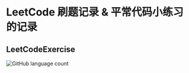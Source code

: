 # LeetCode 刷题记录 & 平常代码小练习的记录
## LeetCodeExercise

![GitHub language count](https://img.shields.io/github/languages/count/BillScott1024/LeetCodeExercise)
